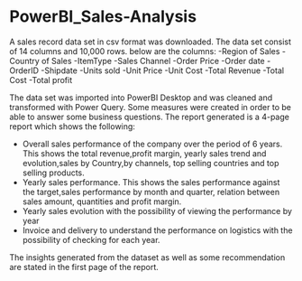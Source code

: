 # PowerBI_Sales-Analysis
A sales record data set in csv format was downloaded. The data set consist of 14 columns and 10,000 rows. below are the columns:
-Region of Sales
-Country of Sales
-ItemType
-Sales Channel
-Order  Price
-Order date
-OrderID
-Shipdate
-Units sold
-Unit Price
-Unit Cost
-Total Revenue
-Total Cost
-Total profit

The data set was imported into PowerBI Desktop and was cleaned and transformed with Power Query. Some measures were created in order to be able to answer some business questions.
The report generated is a 4-page report which shows the following:
- Overall sales performance of the company over the period of 6 years. This shows the total revenue,profit margin, yearly sales trend and evolution,sales by Country,by channels, top selling countries and top selling products.
- Yearly sales performance. This shows the sales performance against the target,sales performance by month and quarter, relation between sales amount, quantities and profit margin.
- Yearly sales evolution with the possibility of viewing the performance by year
- Invoice and delivery to understand the performance on logistics with the possibility of checking for each year.


The insights generated from the dataset as well as some recommendation are stated in the first page of the report.
